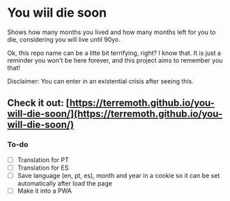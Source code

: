 # You wiil die soon
Shows how many months you lived and how many months left for you to die, considering you will live until 90yo.  

Ok, this repo name can be a litte bit terrifying, right? I know that. It is just a reminder you won't be here forever, and this project aims to remember you that!

Disclaimer: You can enter in an existential crisis after seeing this.

Check it out: [https://terremoth.github.io/you-will-die-soon/](https://terremoth.github.io/you-will-die-soon/)  
---
### To-do
- [ ] Translation for PT
- [ ] Translation for ES
- [ ] Save language (en, pt, es), month and year in a cookie so it can be set automatically after load the page
- [ ] Make it into a PWA
